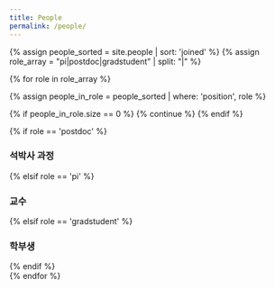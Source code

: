 ```yaml
---
title: People
permalink: /people/
---
```


{% assign people_sorted = site.people | sort: 'joined' %}
{% assign role_array = "pi|postdoc|gradstudent" | split: "|" %}

{% for role in role_array %}

{% assign people_in_role = people_sorted | where: 'position', role %}

<!-- Skip section if there's nobody -->
{% if people_in_role.size == 0 %}
  {% continue %}
{% endif %}

<div class="pos_header">
{% if role == 'postdoc' %}
<h3>석박사 과정</h3>
 {% elsif role == 'pi' %}
<h3>교수</h3>
 {% elsif role == 'gradstudent' %}
<h3>학부생</h3>
{% endif %}
</div>
{% endfor %}
